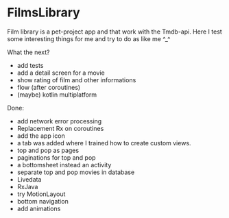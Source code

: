 # FilmsLibrary
Film library is a pet-project app and that work with the Tmdb-api. Here I test some interesting things for me and try to do as like me ^_^

What the next?
* add tests
* add a detail screen for a movie
* show rating of film and other informations
* flow (after coroutines)
* (maybe) kotlin multiplatform

Done:
* add network error processing
* Replacement Rx on coroutines
* add the app icon
* a tab was added where I trained how to create custom views.
* top and pop as pages
* paginations for top and pop
* a bottomsheet instead an activity
* separate top and pop movies in database
* Livedata
* RxJava
* try MotionLayout
* bottom navigation
* add animations
